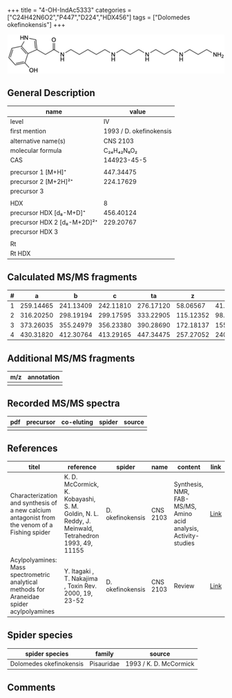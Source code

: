 +++
title = "4-OH-IndAc5333"
categories = ["C24H42N6O2","P447","D224","HDX456"]
tags = ["Dolomedes okefinokensis"]
+++

![](/img/4-OH-IndAc5333.png)

## General Description

| name                        | value                   |
|-----------------------------|-------------------------|
| level                       | IV                      |
| first mention               | 1993 / D. okefinokensis |
| alternative name(s)         | CNS 2103                |
| molecular formula           | C₂₄H₄₂N₆O₂              |
| CAS                         | 144923-45-5             |
|                             |                         |
| precursor 1 [M+H]⁺          | 447.34475               |
| precursor 2 [M+2H]²⁺        | 224.17629               |
| precursor 3                 |                         |
|                             |                         |
| HDX                         | 8                       |
| precursor HDX   [d₈-M+D]⁺   | 456.40124               |
| precursor HDX 2 [d₈-M+2D]²⁺ | 229.20767               |
| precursor HDX 3             |                         |
|                             |                         |
| Rt                          |                         |
| Rt HDX                      |                         |

## Calculated MS/MS fragments

| # | a         | b         | c         | ta        | z         | y         | tz        |
|---|-----------|-----------|-----------|-----------|-----------|-----------|-----------|
| 1 | 259.14465 | 241.13409 | 242.11810 | 276.17120 | 58.06567  | 41.03912  | 75.09222  |
| 2 | 316.20250 | 298.19194 | 299.17595 | 333.22905 | 115.12352 | 98.09697  | 132.15007 |
| 3 | 373.26035 | 355.24979 | 356.23380 | 390.28690 | 172.18137 | 155.15482 | 189.20792 |
| 4 | 430.31820 | 412.30764 | 413.29165 | 447.34475 | 257.27052 | 240.24397 | 274.29707 |

## Additional MS/MS fragments

| m/z       | annotation |
|-----------|------------|
|           |            |

## Recorded MS/MS spectra

| pdf | precursor | co-eluting | spider    | source                              |
|-----|-----------|------------|-----------|-------------------------------------|
|     |           |            |           |                                     |

## References

| titel     | reference   | spider    | name   | content  | link |
|-----------|-------------|-----------|--------|----------|-----|
| Characterization and synthesis of a new calcium antagonist from the venom of a Fishing spider| K. D. McCormick, K. Kobayashi, S. M. Goldin, N. L. Reddy, J. Meinwald, Tetrahedron 1993, 49, 11155 | D. okefinokensis | CNS 2103 | Synthesis, NMR, FAB-MS/MS, Amino acid analysis, Activity-studies  | [Link](https://www.sciencedirect.com/science/article/pii/S0040402001818032) |
| Acylpolyamines: Mass spectrometric analytical methods for Araneidae spider acylpolyamines| Y. Itagaki , T. Nakajima , Toxin Rev. 2000, 19, 23-52 |D. okefinokensis | CNS 2103 | Review | [Link](https://www.tandfonline.com/doi/abs/10.1081/TXR-100100314) | 

## Spider species

| spider species          | family     | source                 |
|-------------------------|------------|------------------------|
| Dolomedes okefinokensis | Pisauridae | 1993 / K. D. McCormick |

## Comments